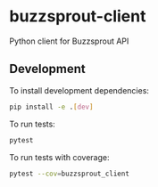 # buzzsprout-client
Python client for Buzzsprout API

## Development

To install development dependencies:

```bash
pip install -e .[dev]
```

To run tests:

```bash
pytest
```

To run tests with coverage:

```bash
pytest --cov=buzzsprout_client
```
